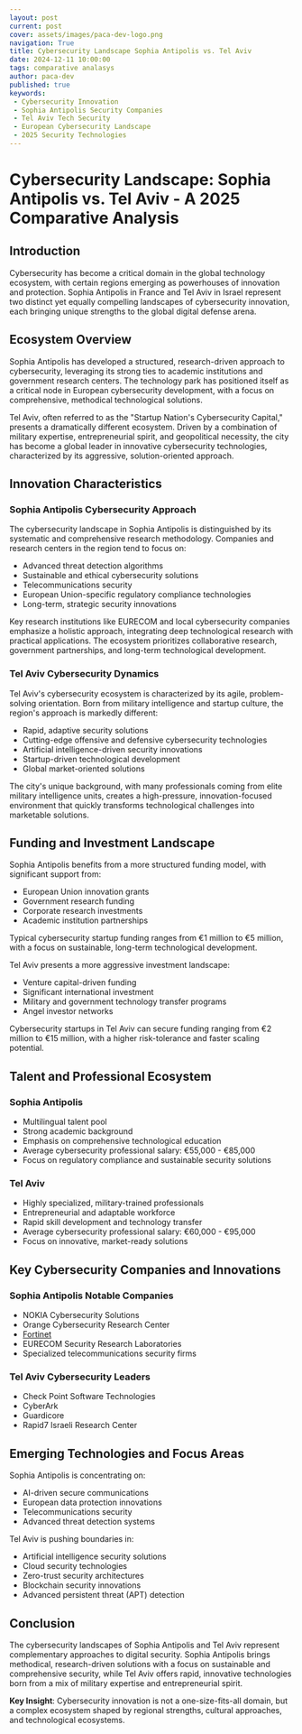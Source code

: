 ```yaml
---
layout: post
current: post
cover: assets/images/paca-dev-logo.png
navigation: True
title: Cybersecurity Landscape Sophia Antipolis vs. Tel Aviv
date: 2024-12-11 10:00:00
tags: comparative analasys
author: paca-dev
published: true
keywords:
 - Cybersecurity Innovation
 - Sophia Antipolis Security Companies
 - Tel Aviv Tech Security
 - European Cybersecurity Landscape
 - 2025 Security Technologies
---
```


# Cybersecurity Landscape: Sophia Antipolis vs. Tel Aviv - A 2025 Comparative Analysis

## Introduction

Cybersecurity has become a critical domain in the global technology ecosystem, with certain regions emerging as powerhouses of innovation and protection. Sophia Antipolis in France and Tel Aviv in Israel represent two distinct yet equally compelling landscapes of cybersecurity innovation, each bringing unique strengths to the global digital defense arena.

## Ecosystem Overview

Sophia Antipolis has developed a structured, research-driven approach to cybersecurity, leveraging its strong ties to academic institutions and government research centers. The technology park has positioned itself as a critical node in European cybersecurity development, with a focus on comprehensive, methodical technological solutions.

Tel Aviv, often referred to as the "Startup Nation's Cybersecurity Capital," presents a dramatically different ecosystem. Driven by a combination of military expertise, entrepreneurial spirit, and geopolitical necessity, the city has become a global leader in innovative cybersecurity technologies, characterized by its aggressive, solution-oriented approach.

## Innovation Characteristics

### Sophia Antipolis Cybersecurity Approach
The cybersecurity landscape in Sophia Antipolis is distinguished by its systematic and comprehensive research methodology. Companies and research centers in the region tend to focus on:
- Advanced threat detection algorithms
- Sustainable and ethical cybersecurity solutions
- Telecommunications security
- European Union-specific regulatory compliance technologies
- Long-term, strategic security innovations

Key research institutions like EURECOM and local cybersecurity companies emphasize a holistic approach, integrating deep technological research with practical applications. The ecosystem prioritizes collaborative research, government partnerships, and long-term technological development.

### Tel Aviv Cybersecurity Dynamics
Tel Aviv's cybersecurity ecosystem is characterized by its agile, problem-solving orientation. Born from military intelligence and startup culture, the region's approach is markedly different:
- Rapid, adaptive security solutions
- Cutting-edge offensive and defensive cybersecurity technologies
- Artificial intelligence-driven security innovations
- Startup-driven technological development
- Global market-oriented solutions

The city's unique background, with many professionals coming from elite military intelligence units, creates a high-pressure, innovation-focused environment that quickly transforms technological challenges into marketable solutions.

## Funding and Investment Landscape

Sophia Antipolis benefits from a more structured funding model, with significant support from:
- European Union innovation grants
- Government research funding
- Corporate research investments
- Academic institution partnerships

Typical cybersecurity startup funding ranges from €1 million to €5 million, with a focus on sustainable, long-term technological development.

Tel Aviv presents a more aggressive investment landscape:
- Venture capital-driven funding
- Significant international investment
- Military and government technology transfer programs
- Angel investor networks

Cybersecurity startups in Tel Aviv can secure funding ranging from €2 million to €15 million, with a higher risk-tolerance and faster scaling potential.

## Talent and Professional Ecosystem

### Sophia Antipolis
- Multilingual talent pool
- Strong academic background
- Emphasis on comprehensive technological education
- Average cybersecurity professional salary: €55,000 - €85,000
- Focus on regulatory compliance and sustainable security solutions

### Tel Aviv
- Highly specialized, military-trained professionals
- Entrepreneurial and adaptable workforce
- Rapid skill development and technology transfer
- Average cybersecurity professional salary: €60,000 - €95,000
- Focus on innovative, market-ready solutions

## Key Cybersecurity Companies and Innovations

### Sophia Antipolis Notable Companies
- NOKIA Cybersecurity Solutions
- Orange Cybersecurity Research Center
- [Fortinet](https://fortinet.com)
- EURECOM Security Research Laboratories
- Specialized telecommunications security firms

### Tel Aviv Cybersecurity Leaders
- Check Point Software Technologies
- CyberArk
- Guardicore
- Rapid7 Israeli Research Center

## Emerging Technologies and Focus Areas

Sophia Antipolis is concentrating on:
- AI-driven secure communications
- European data protection innovations
- Telecommunications security
- Advanced threat detection systems

Tel Aviv is pushing boundaries in:
- Artificial intelligence security solutions
- Cloud security technologies
- Zero-trust security architectures
- Blockchain security innovations
- Advanced persistent threat (APT) detection

## Conclusion

The cybersecurity landscapes of Sophia Antipolis and Tel Aviv represent complementary approaches to digital security. Sophia Antipolis brings methodical, research-driven solutions with a focus on sustainable and comprehensive security, while Tel Aviv offers rapid, innovative technologies born from a mix of military expertise and entrepreneurial spirit.

**Key Insight**: Cybersecurity innovation is not a one-size-fits-all domain, but a complex ecosystem shaped by regional strengths, cultural approaches, and technological ecosystems.
